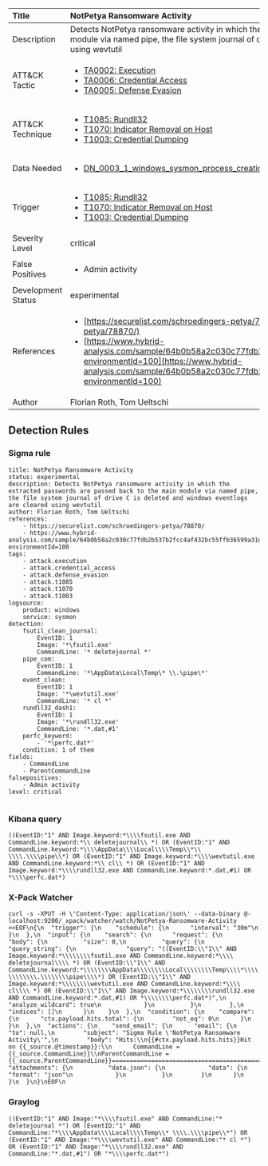 | Title                | NotPetya Ransomware Activity                                                                                                                                                 |
|:---------------------|:------------------------------------------------------------------------------------------------------------------------------------------------------------|
| Description          | Detects NotPetya ransomware activity in which the extracted passwords are passed back to the main module via named pipe, the file system journal of drive C is deleted and windows eventlogs are cleared using wevtutil                                                                                                                                           |
| ATT&amp;CK Tactic    | <ul><li>[TA0002: Execution](https://attack.mitre.org/tactics/TA0002)</li><li>[TA0006: Credential Access](https://attack.mitre.org/tactics/TA0006)</li><li>[TA0005: Defense Evasion](https://attack.mitre.org/tactics/TA0005)</li></ul>  |
| ATT&amp;CK Technique | <ul><li>[T1085: Rundll32](https://attack.mitre.org/techniques/T1085)</li><li>[T1070: Indicator Removal on Host](https://attack.mitre.org/techniques/T1070)</li><li>[T1003: Credential Dumping](https://attack.mitre.org/techniques/T1003)</li></ul>                             |
| Data Needed          | <ul><li>[DN_0003_1_windows_sysmon_process_creation](../Data_Needed/DN_0003_1_windows_sysmon_process_creation.md)</li></ul>                                                         |
| Trigger              | <ul><li>[T1085: Rundll32](../Triggers/T1085.md)</li><li>[T1070: Indicator Removal on Host](../Triggers/T1070.md)</li><li>[T1003: Credential Dumping](../Triggers/T1003.md)</li></ul>  |
| Severity Level       | critical                                                                                                                                                 |
| False Positives      | <ul><li>Admin activity</li></ul>                                                                  |
| Development Status   | experimental                                                                                                                                                |
| References           | <ul><li>[https://securelist.com/schroedingers-petya/78870/](https://securelist.com/schroedingers-petya/78870/)</li><li>[https://www.hybrid-analysis.com/sample/64b0b58a2c030c77fdb2b537b2fcc4af432bc55ffb36599a31d418c7c69e94b1?environmentId=100](https://www.hybrid-analysis.com/sample/64b0b58a2c030c77fdb2b537b2fcc4af432bc55ffb36599a31d418c7c69e94b1?environmentId=100)</li></ul>                                                          |
| Author               | Florian Roth, Tom Ueltschi                                                                                                                                                |


## Detection Rules

### Sigma rule

```
title: NotPetya Ransomware Activity
status: experimental
description: Detects NotPetya ransomware activity in which the extracted passwords are passed back to the main module via named pipe, the file system journal of drive C is deleted and windows eventlogs are cleared using wevtutil
author: Florian Roth, Tom Ueltschi
references:
    - https://securelist.com/schroedingers-petya/78870/
    - https://www.hybrid-analysis.com/sample/64b0b58a2c030c77fdb2b537b2fcc4af432bc55ffb36599a31d418c7c69e94b1?environmentId=100
tags:
    - attack.execution
    - attack.credential_access
    - attack.defense_evasion
    - attack.t1085
    - attack.t1070
    - attack.t1003
logsource:
    product: windows
    service: sysmon
detection:
    fsutil_clean_journal:
        EventID: 1
        Image: '*\fsutil.exe'
        CommandLine: '* deletejournal *'        
    pipe_com:
        EventID: 1
        CommandLine: '*\AppData\Local\Temp\* \\.\pipe\*'
    event_clean:
        EventID: 1
        Image: '*\wevtutil.exe'
        CommandLine: '* cl *'
    rundll32_dash1:
        EventID: 1
        Image: '*\rundll32.exe'
        CommandLine: '*.dat,#1'       
    perfc_keyword:
        - '*\perfc.dat*'
    condition: 1 of them
fields:
    - CommandLine
    - ParentCommandLine
falsepositives:
    - Admin activity
level: critical


```





### Kibana query

```
((EventID:"1" AND Image.keyword:*\\\\fsutil.exe AND CommandLine.keyword:*\\ deletejournal\\ *) OR (EventID:"1" AND CommandLine.keyword:*\\\\AppData\\\\Local\\\\Temp\\*\\ \\\\.\\\\pipe\\*) OR (EventID:"1" AND Image.keyword:*\\\\wevtutil.exe AND CommandLine.keyword:*\\ cl\\ *) OR (EventID:"1" AND Image.keyword:*\\\\rundll32.exe AND CommandLine.keyword:*.dat,#1) OR *\\\\perfc.dat*)
```





### X-Pack Watcher

```
curl -s -XPUT -H \'Content-Type: application/json\' --data-binary @- localhost:9200/_xpack/watcher/watch/NotPetya-Ransomware-Activity <<EOF\n{\n  "trigger": {\n    "schedule": {\n      "interval": "30m"\n    }\n  },\n  "input": {\n    "search": {\n      "request": {\n        "body": {\n          "size": 0,\n          "query": {\n            "query_string": {\n              "query": "((EventID:\\"1\\" AND Image.keyword:*\\\\\\\\fsutil.exe AND CommandLine.keyword:*\\\\ deletejournal\\\\ *) OR (EventID:\\"1\\" AND CommandLine.keyword:*\\\\\\\\AppData\\\\\\\\Local\\\\\\\\Temp\\\\*\\\\ \\\\\\\\.\\\\\\\\pipe\\\\*) OR (EventID:\\"1\\" AND Image.keyword:*\\\\\\\\wevtutil.exe AND CommandLine.keyword:*\\\\ cl\\\\ *) OR (EventID:\\"1\\" AND Image.keyword:*\\\\\\\\rundll32.exe AND CommandLine.keyword:*.dat,#1) OR *\\\\\\\\perfc.dat*)",\n              "analyze_wildcard": true\n            }\n          }\n        },\n        "indices": []\n      }\n    }\n  },\n  "condition": {\n    "compare": {\n      "ctx.payload.hits.total": {\n        "not_eq": 0\n      }\n    }\n  },\n  "actions": {\n    "send_email": {\n      "email": {\n        "to": null,\n        "subject": "Sigma Rule \'NotPetya Ransomware Activity\'",\n        "body": "Hits:\\n{{#ctx.payload.hits.hits}}Hit on {{_source.@timestamp}}:\\n      CommandLine = {{_source.CommandLine}}\\nParentCommandLine = {{_source.ParentCommandLine}}================================================================================\\n{{/ctx.payload.hits.hits}}",\n        "attachments": {\n          "data.json": {\n            "data": {\n              "format": "json"\n            }\n          }\n        }\n      }\n    }\n  }\n}\nEOF\n
```





### Graylog

```
((EventID:"1" AND Image:"*\\\\fsutil.exe" AND CommandLine:"* deletejournal *") OR (EventID:"1" AND CommandLine:"*\\\\AppData\\\\Local\\\\Temp\\* \\\\.\\\\pipe\\*") OR (EventID:"1" AND Image:"*\\\\wevtutil.exe" AND CommandLine:"* cl *") OR (EventID:"1" AND Image:"*\\\\rundll32.exe" AND CommandLine:"*.dat,#1") OR "*\\\\perfc.dat*")
```


